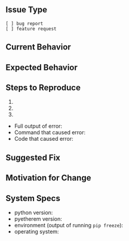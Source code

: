 <!--
See https://help.github.com/articles/basic-writing-and-formatting-syntax/ for help with formatting code.
-->

## Issue Type
<!-- Check one with "x" -->

```
[ ] bug report
[ ] feature request
```

## Current Behavior
<!-- Describe the issue -->


## Expected Behavior
<!-- Describe what should be happening instead -->


## Steps to Reproduce
<!-- Detail how to reproduce the problem -->

1.
2. 
3. 

- Full output of error:
- Command that caused error:
- Code that caused error:


## Suggested Fix
<!-- Fill out if you have an idea of how to fix the problem (optional) -->


## Motivation for Change
<!-- Explain why the problem needs to be addressed -->


## System Specs
<!-- Fill out your system specs -->

- python version:
- pyetherem version:
- environment (output of running `pip freeze`):
- operating system:

<!--
Thank you for contributing! This repo is made amazing by people like you :-)
Adapted from https://raw.githubusercontent.com/mgechev/angular-seed/master/.github/ISSUE_TEMPLATE.md
-->
